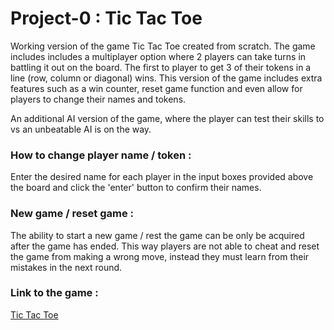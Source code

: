 # Project-0 : Tic Tac Toe

Working version of the game Tic Tac Toe created from scratch. The game includes includes a multiplayer option where 2 players can take turns in battling it out on the board. The first to player to get 3 of their tokens in a line (row, column or diagonal) wins. This version of the game includes extra features such as a win counter, reset game function and even allow for players to change their names and tokens.

An additional AI version of the game, where the player can test their skills to vs an unbeatable AI is on the way.

### How to change player name / token :

Enter the desired name for each player in the input boxes provided above the board and click the 'enter' button to confirm their names.


### New game / reset game :

The ability to start a new game / rest the game can be only be acquired after the game has ended. This way players are not able to cheat and reset the game from making a wrong move, instead they must learn from their mistakes in the next round.

### Link to the game :

[Tic Tac Toe](file:///Users/Ron/Projects/wdi17-homework/ron_tan/week_03/project-0/index.html)
